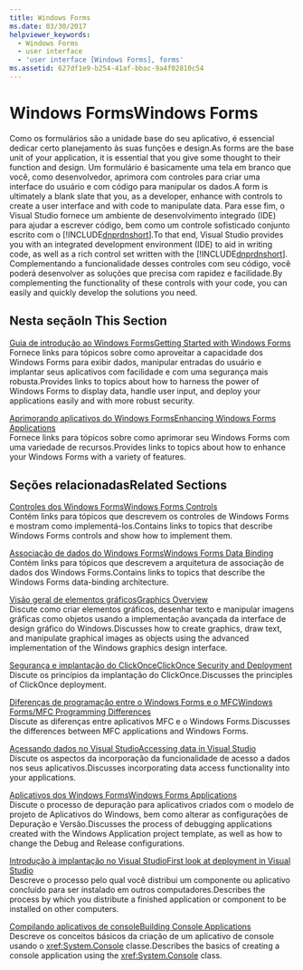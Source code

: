 ```yaml
---
title: Windows Forms
ms.date: 03/30/2017
helpviewer_keywords:
  - Windows Forms
  - user interface
  - 'user interface [Windows Forms], forms'
ms.assetid: 627df1e9-b254-41af-bbac-9a4f02810c54
---
```

# <a name="windows-forms"></a><span data-ttu-id="3846c-102">Windows Forms</span><span class="sxs-lookup"><span data-stu-id="3846c-102">Windows Forms</span></span>
<span data-ttu-id="3846c-103">Como os formulários são a unidade base do seu aplicativo, é essencial dedicar certo planejamento às suas funções e design.</span><span class="sxs-lookup"><span data-stu-id="3846c-103">As forms are the base unit of your application, it is essential that you give some thought to their function and design.</span></span> <span data-ttu-id="3846c-104">Um formulário é basicamente uma tela em branco que você, como desenvolvedor, aprimora com controles para criar uma interface do usuário e com código para manipular os dados.</span><span class="sxs-lookup"><span data-stu-id="3846c-104">A form is ultimately a blank slate that you, as a developer, enhance with controls to create a user interface and with code to manipulate data.</span></span> <span data-ttu-id="3846c-105">Para esse fim, o Visual Studio fornece um ambiente de desenvolvimento integrado (IDE) para ajudar a escrever código, bem como um controle sofisticado conjunto escrito com o [!INCLUDE[dnprdnshort](../../../includes/dnprdnshort-md.md)].</span><span class="sxs-lookup"><span data-stu-id="3846c-105">To that end, Visual Studio provides you with an integrated development environment (IDE) to aid in writing code, as well as a rich control set written with the [!INCLUDE[dnprdnshort](../../../includes/dnprdnshort-md.md)].</span></span> <span data-ttu-id="3846c-106">Complementando a funcionalidade desses controles com seu código, você poderá desenvolver as soluções que precisa com rapidez e facilidade.</span><span class="sxs-lookup"><span data-stu-id="3846c-106">By complementing the functionality of these controls with your code, you can easily and quickly develop the solutions you need.</span></span>  
  
## <a name="in-this-section"></a><span data-ttu-id="3846c-107">Nesta seção</span><span class="sxs-lookup"><span data-stu-id="3846c-107">In This Section</span></span>  
 [<span data-ttu-id="3846c-108">Guia de introdução ao Windows Forms</span><span class="sxs-lookup"><span data-stu-id="3846c-108">Getting Started with Windows Forms</span></span>](../../../docs/framework/winforms/getting-started-with-windows-forms.md)  
 <span data-ttu-id="3846c-109">Fornece links para tópicos sobre como aproveitar a capacidade dos Windows Forms para exibir dados, manipular entradas do usuário e implantar seus aplicativos com facilidade e com uma segurança mais robusta.</span><span class="sxs-lookup"><span data-stu-id="3846c-109">Provides links to topics about how to harness the power of Windows Forms to display data, handle user input, and deploy your applications easily and with more robust security.</span></span>  
  
 [<span data-ttu-id="3846c-110">Aprimorando aplicativos do Windows Forms</span><span class="sxs-lookup"><span data-stu-id="3846c-110">Enhancing Windows Forms Applications</span></span>](../../../docs/framework/winforms/advanced/index.md)  
 <span data-ttu-id="3846c-111">Fornece links para tópicos sobre como aprimorar seu Windows Forms com uma variedade de recursos.</span><span class="sxs-lookup"><span data-stu-id="3846c-111">Provides links to topics about how to enhance your Windows Forms with a variety of features.</span></span>  
  
## <a name="related-sections"></a><span data-ttu-id="3846c-112">Seções relacionadas</span><span class="sxs-lookup"><span data-stu-id="3846c-112">Related Sections</span></span>  
 [<span data-ttu-id="3846c-113">Controles dos Windows Forms</span><span class="sxs-lookup"><span data-stu-id="3846c-113">Windows Forms Controls</span></span>](../../../docs/framework/winforms/controls/index.md)  
 <span data-ttu-id="3846c-114">Contém links para tópicos que descrevem os controles de Windows Forms e mostram como implementá-los.</span><span class="sxs-lookup"><span data-stu-id="3846c-114">Contains links to topics that describe Windows Forms controls and show how to implement them.</span></span>  
  
 [<span data-ttu-id="3846c-115">Associação de dados do Windows Forms</span><span class="sxs-lookup"><span data-stu-id="3846c-115">Windows Forms Data Binding</span></span>](../../../docs/framework/winforms/windows-forms-data-binding.md)  
 <span data-ttu-id="3846c-116">Contém links para tópicos que descrevem a arquitetura de associação de dados dos Windows Forms.</span><span class="sxs-lookup"><span data-stu-id="3846c-116">Contains links to topics that describe the Windows Forms data-binding architecture.</span></span>  
  
 [<span data-ttu-id="3846c-117">Visão geral de elementos gráficos</span><span class="sxs-lookup"><span data-stu-id="3846c-117">Graphics Overview</span></span>](../../../docs/framework/winforms/advanced/graphics-overview-windows-forms.md)  
 <span data-ttu-id="3846c-118">Discute como criar elementos gráficos, desenhar texto e manipular imagens gráficas como objetos usando a implementação avançada da interface de design gráfico do Windows.</span><span class="sxs-lookup"><span data-stu-id="3846c-118">Discusses how to create graphics, draw text, and manipulate graphical images as objects using the advanced implementation of the Windows graphics design interface.</span></span>  
  
 [<span data-ttu-id="3846c-119">Segurança e implantação do ClickOnce</span><span class="sxs-lookup"><span data-stu-id="3846c-119">ClickOnce Security and Deployment</span></span>](/visualstudio/deployment/clickonce-security-and-deployment)  
 <span data-ttu-id="3846c-120">Discute os princípios da implantação do ClickOnce.</span><span class="sxs-lookup"><span data-stu-id="3846c-120">Discusses the principles of ClickOnce deployment.</span></span>  
  
 [<span data-ttu-id="3846c-121">Diferenças de programação entre o Windows Forms e o MFC</span><span class="sxs-lookup"><span data-stu-id="3846c-121">Windows Forms/MFC Programming Differences</span></span>](/cpp/dotnet/windows-forms-mfc-programming-differences)  
 <span data-ttu-id="3846c-122">Discute as diferenças entre aplicativos MFC e o Windows Forms.</span><span class="sxs-lookup"><span data-stu-id="3846c-122">Discusses the differences between MFC applications and Windows Forms.</span></span>  
  
 [<span data-ttu-id="3846c-123">Acessando dados no Visual Studio</span><span class="sxs-lookup"><span data-stu-id="3846c-123">Accessing data in Visual Studio</span></span>](/visualstudio/data-tools/accessing-data-in-visual-studio)  
 <span data-ttu-id="3846c-124">Discute os aspectos da incorporação da funcionalidade de acesso a dados nos seus aplicativos.</span><span class="sxs-lookup"><span data-stu-id="3846c-124">Discusses incorporating data access functionality into your applications.</span></span>  
  
 [<span data-ttu-id="3846c-125">Aplicativos dos Windows Forms</span><span class="sxs-lookup"><span data-stu-id="3846c-125">Windows Forms Applications</span></span>](/visualstudio/debugger/debugging-preparation-windows-forms-applications)  
 <span data-ttu-id="3846c-126">Discute o processo de depuração para aplicativos criados com o modelo de projeto de Aplicativos do Windows, bem como alterar as configurações de Depuração e Versão.</span><span class="sxs-lookup"><span data-stu-id="3846c-126">Discusses the process of debugging applications created with the Windows Application project template, as well as how to change the Debug and Release configurations.</span></span>  
  
 [<span data-ttu-id="3846c-127">Introdução à implantação no Visual Studio</span><span class="sxs-lookup"><span data-stu-id="3846c-127">First look at deployment in Visual Studio</span></span>](/visualstudio/deployment/deploying-applications-services-and-components)  
 <span data-ttu-id="3846c-128">Descreve o processo pelo qual você distribui um componente ou aplicativo concluído para ser instalado em outros computadores.</span><span class="sxs-lookup"><span data-stu-id="3846c-128">Describes the process by which you distribute a finished application or component to be installed on other computers.</span></span>  
  
 [<span data-ttu-id="3846c-129">Compilando aplicativos de console</span><span class="sxs-lookup"><span data-stu-id="3846c-129">Building Console Applications</span></span>](../../../docs/standard/building-console-apps.md)  
 <span data-ttu-id="3846c-130">Descreve os conceitos básicos da criação de um aplicativo de console usando o <xref:System.Console> classe.</span><span class="sxs-lookup"><span data-stu-id="3846c-130">Describes the basics of creating a console application using the <xref:System.Console> class.</span></span>
